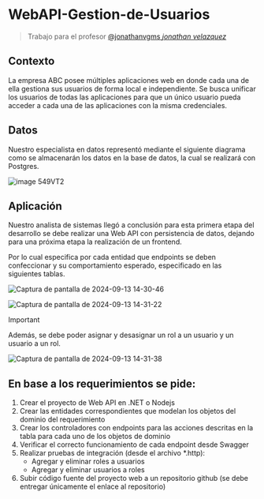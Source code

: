 # WebAPI-Gestion-de-Usuarios
> Trabajo para el profesor [@jonathanvgms *jonathan velazquez*](https://github.com/jonathanvgms)

## Contexto
La empresa ABC posee múltiples aplicaciones web en donde cada una de ella gestiona sus usuarios de forma local e independiente. Se busca unificar los usuarios de todas las aplicaciones para que un único usuario pueda acceder a cada una de las aplicaciones con la misma credenciales.

## Datos
Nuestro especialista en datos representó mediante el siguiente diagrama como se almacenarán los datos en la base de datos, la cual se realizará con Postgres. 

![image 549VT2](https://github.com/user-attachments/assets/52bdcc5f-413a-469f-8026-787f98e8a36e)

## Aplicación
Nuestro analista de sistemas llegó a conclusión para esta primera etapa del desarrollo se debe realizar una Web API con persistencia de datos, dejando para una próxima etapa la realización de un frontend.

Por lo cual especifica por cada entidad que endpoints se deben confeccionar y su comportamiento esperado, especificado en las siguientes tablas.

![Captura de pantalla de 2024-09-13 14-30-46](https://github.com/user-attachments/assets/06e7db56-164a-4f5a-914d-236f180761c7)

![Captura de pantalla de 2024-09-13 14-31-22](https://github.com/user-attachments/assets/8984267d-dfb5-400b-9eac-24ff1d1ab3c9)

> [!IMPORTANT]
> Además, se debe poder asignar y desasignar un rol a un usuario y un usuario a un rol.

![Captura de pantalla de 2024-09-13 14-31-38](https://github.com/user-attachments/assets/09f220c3-3507-4a6d-a3b4-c7e0fd8e05ac)

## En base a los requerimientos se pide:

1. Crear el proyecto de Web API en .NET o Nodejs
2. Crear las entidades correspondientes que modelan los objetos del dominio del requerimiento
3. Crear los controladores con endpoints para las acciones descritas en la tabla para cada uno de los objetos de dominio
4. Verificar el correcto funcionamiento de cada endpoint desde Swagger
5. Realizar pruebas de integración (desde el archivo *.http):
   * Agregar y eliminar roles a usuarios
   * Agregar y eliminar usuarios  a roles
6. Subir código fuente del proyecto web a un repositorio github (se debe entregar únicamente el enlace al repositorio)
